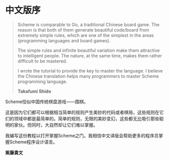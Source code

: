 # 中文版序

> Scheme is comparable to Go, a traditional Chinese board game.
> The reason is that both of them generate beautiful code/board from extremely simple rules, which are one of the simplest in the areas (programming languages and board games).
> 
> The simple rules and infinite beautiful variation make them attractive to intelligent people.
> The nature, at the same time, makes them rather difficult to be mastered.
> 
> I wrote the tutorial to provide the key to master the language.
> I believe the Chinese translation helps many programmers to master Scheme programming language.
>
> **Takafumi Shido**

Scheme恰似中国传统棋盘游戏——围棋。

这是因为它们都可以根据相当简单的规则产生美妙的代码或者棋局，这些规则在它们的领域中都是最简单的。简单的规则，无限的美妙变幻，这些都无比吸引那些聪明的家伙。但同时，大自然却让它们难以掌握。

我编写这份教程以打开掌握Scheme之门。我相信中文译版会帮助更多的程序员掌握Scheme程序设计语言。

**紫藤貴文**